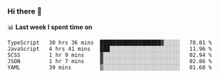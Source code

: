 ### Hi there 👋

<!--
**DBvc/DBvc** is a ✨ _special_ ✨ repository because its `README.md` (this file) appears on your GitHub profile.

Here are some ideas to get you started:

- 🔭 I’m currently working on ...
- 🌱 I’m currently learning ...
- 👯 I’m looking to collaborate on ...
- 🤔 I’m looking for help with ...
- 💬 Ask me about ...
- 📫 How to reach me: ...
- 😄 Pronouns: ...
- ⚡ Fun fact: ...
-->

📊 **Last week I spent time on**
<!--START_SECTION:waka-->
```text
TypeScript   30 hrs 36 mins  ███████████████████▓░░░░░   78.01 % 
JavaScript   4 hrs 41 mins   ███░░░░░░░░░░░░░░░░░░░░░░   11.96 % 
SCSS         1 hr 9 mins     ▓░░░░░░░░░░░░░░░░░░░░░░░░   02.94 % 
JSON         1 hr 7 mins     ▓░░░░░░░░░░░░░░░░░░░░░░░░   02.86 % 
YAML         39 mins         ▒░░░░░░░░░░░░░░░░░░░░░░░░   01.68 % 
```
<!--END_SECTION:waka-->

